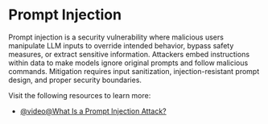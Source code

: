 # Prompt Injection

Prompt injection is a security vulnerability where malicious users manipulate LLM inputs to override intended behavior, bypass safety measures, or extract sensitive information. Attackers embed instructions within data to make models ignore original prompts and follow malicious commands. Mitigation requires input sanitization, injection-resistant prompt design, and proper security boundaries.

Visit the following resources to learn more:

- [@video@What Is a Prompt Injection Attack?](https://youtu.be/jrHRe9lSqqA?si=6ZN2qrorBDbynFWv)
